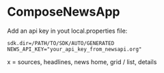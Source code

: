 # ComposeNewsApp

Add an api key in yout local.properties file:
```properties
sdk.dir=/PATH/TO/SDK/AUTO/GENERATED
NEWS_API_KEY="your_api_key_from_newsapi.org"
```

x = sources, headlines, news
home, grid / list, details
